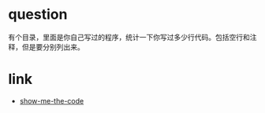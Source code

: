 # question
有个目录，里面是你自己写过的程序，统计一下你写过多少行代码。包括空行和注释，但是要分别列出来。

# link
- [show-me-the-code](https://github.com/Yixiaohan/show-me-the-code)
